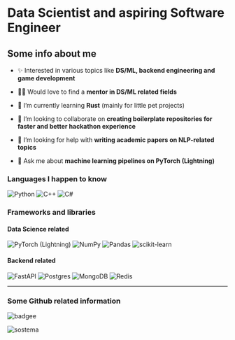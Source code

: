 # Data Scientist and aspiring Software Engineer

## Some info about me

- ✨ Interested in various topics like **DS/ML, backend engineering and game development**

- 👨‍🏫 Would love to find a **mentor in DS/ML related fields**

- 🌱 I’m currently learning **Rust** (mainly for little pet projects)

- 👯 I’m looking to collaborate on **creating boilerplate repositories for faster and better hackathon experience**

- 🤝 I’m looking for help with **writing academic papers on NLP-related topics**

- 💬 Ask me about **machine learning pipelines on PyTorch (Lightning)**

### Languages I happen to know

![Python](https://img.shields.io/badge/python-3670A0?style=for-the-badge&logo=python&logoColor=ffdd54)
![C++](https://img.shields.io/badge/c++-%2300599C.svg?style=for-the-badge&logo=c%2B%2B&logoColor=white)
![C#](https://img.shields.io/badge/c%23-%23239120.svg?style=for-the-badge&logo=c-sharp&logoColor=white)

### Frameworks and libraries

#### Data Science related

![PyTorch](https://img.shields.io/badge/PyTorch-%23EE4C2C.svg?style=for-the-badge&logo=PyTorch&logoColor=white) (Lightning)
![NumPy](https://img.shields.io/badge/numpy-%23013243.svg?style=for-the-badge&logo=numpy&logoColor=white)
![Pandas](https://img.shields.io/badge/pandas-%23150458.svg?style=for-the-badge&logo=pandas&logoColor=white)
![scikit-learn](https://img.shields.io/badge/scikit--learn-%23F7931E.svg?style=for-the-badge&logo=scikit-learn&logoColor=white)

#### Backend related

![FastAPI](https://img.shields.io/badge/FastAPI-005571?style=for-the-badge&logo=fastapi)
![Postgres](https://img.shields.io/badge/postgres-%23316192.svg?style=for-the-badge&logo=postgresql&logoColor=white)
![MongoDB](https://img.shields.io/badge/MongoDB-%234ea94b.svg?style=for-the-badge&logo=mongodb&logoColor=white)
![Redis](https://img.shields.io/badge/redis-%23DD0031.svg?style=for-the-badge&logo=redis&logoColor=white)

---

### Some Github related information

![badgee](https://komarev.com/ghpvc/?username=sostema&color=009B77&style=for-the-badge)

![sostema](https://github-readme-stats.vercel.app/api?username=sostema&count_private=true&show_icons=true&theme=radical&locale=en)
